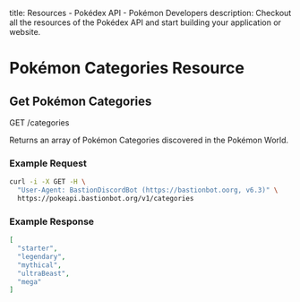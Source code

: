 title: Resources - Pokédex API - Pokémon Developers
description: Checkout all the resources of the Pokédex API and start building your application or website.

# Pokémon Categories Resource

## Get Pokémon Categories
<span class="resource"><span class="get">GET</span> /categories</span>

Returns an array of Pokémon Categories discovered in the Pokémon World.

### Example Request
```bash
curl -i -X GET -H \
  "User-Agent: BastionDiscordBot (https://bastionbot.oorg, v6.3)" \
  https://pokeapi.bastionbot.org/v1/categories
```

### Example Response
```json
[
  "starter",
  "legendary",
  "mythical",
  "ultraBeast",
  "mega"
]
```
